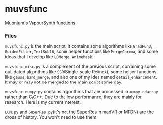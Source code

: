 # muvsfunc
Muonium's VapourSynth functions

### Files
`muvsfunc.py` is the main script. It contains some algorithms like `GradFun3`, `GuidedFilter`, `TextSub16`, some helper functions like `MergeChroma`, and some ideas that I develop like `LDMerge`, `AnimeMask`.

`muvsfunc_misc.py` is a complement of the previous script, containing some out-dated algorithms like `SSR`(Single-scale Retinex), some helper functions like `gauss`, `band_merge`, and also one of my idea named `detail_enhancement`. It may or may not be merged to the main script some day.

`muvsfunc_numpy.py` contains algorithms that are processed in `numpy.ndarray` rather than C/C++. Due to the low performance, they are mainly for research. Here is my current interest.

`LUM.py` and `SuperRes.py`(it's not the SuperRes in madVR or MPDN) are the dross of history. You won't need to use them.
